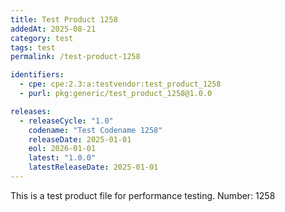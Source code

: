 ```yaml
---
title: Test Product 1258
addedAt: 2025-08-21
category: test
tags: test
permalink: /test-product-1258

identifiers:
  - cpe: cpe:2.3:a:testvendor:test_product_1258
  - purl: pkg:generic/test_product_1258@1.0.0

releases:
  - releaseCycle: "1.0"
    codename: "Test Codename 1258"
    releaseDate: 2025-01-01
    eol: 2026-01-01
    latest: "1.0.0"
    latestReleaseDate: 2025-01-01
---
```


This is a test product file for performance testing. Number: 1258
